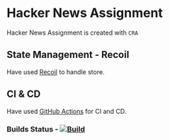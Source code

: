 # Hacker News Assignment

Hacker News Assignment is created with `CRA`

## State Management - Recoil

Have used [Recoil](https://recoiljs.org/) to handle store.

## CI & CD

Have used [GitHub Actions](https://github.com/features/actions) for CI and CD.

### Builds Status - [![Build](https://github.com/relaxvinodh/hacker-news-assignment/workflows/CD/badge.svg?branch=master&event=push)](https://github.com/relaxvinodh/hacker-news-assignment/actions?query=branch%3Amaster+workflow%3ACD)

